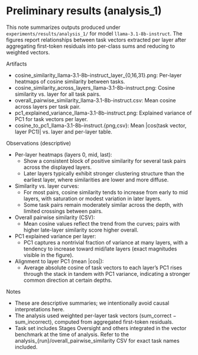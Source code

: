 # Preliminary results (analysis_1)

This note summarizes outputs produced under `experiments/results/analysis_1/` for model `llama-3.1-8b-instruct`. The figures report relationships between task vectors extracted per layer after aggregating first-token residuals into per-class sums and reducing to weighted vectors.

Artifacts
- cosine_similarity_llama-3.1-8b-instruct_layer_{0,16,31}.png: Per-layer heatmaps of cosine similarity between tasks.
- cosine_similarity_across_layers_llama-3.1-8b-instruct.png: Cosine similarity vs. layer for all task pairs.
- overall_pairwise_similarity_llama-3.1-8b-instruct.csv: Mean cosine across layers per task pair.
- pc1_explained_variance_llama-3.1-8b-instruct.png: Explained variance of PC1 for task vectors per layer.
- cosine_to_pc1_llama-3.1-8b-instruct.{png,csv}: Mean |cos(task vector, layer PC1)| vs. layer and per-layer table.

Observations (descriptive)
- Per-layer heatmaps (layers 0, mid, last):
  - Show a consistent block of positive similarity for several task pairs across the displayed layers.
  - Later layers typically exhibit stronger clustering structure than the earliest layer, where similarities are lower and more diffuse.
- Similarity vs. layer curves:
  - For most pairs, cosine similarity tends to increase from early to mid layers, with saturation or modest variation in later layers.
  - Some task pairs remain moderately similar across the depth, with limited crossings between pairs.
- Overall pairwise similarity (CSV):
  - Mean cosine values reflect the trend from the curves; pairs with higher late-layer similarity score higher overall.
- PC1 explained variance per layer:
  - PC1 captures a nontrivial fraction of variance at many layers, with a tendency to increase toward mid/late layers (exact magnitudes visible in the figure).
- Alignment to layer PC1 (mean |cos|):
  - Average absolute cosine of task vectors to each layer’s PC1 rises through the stack in tandem with PC1 variance, indicating a stronger common direction at certain depths.

Notes
- These are descriptive summaries; we intentionally avoid causal interpretations here.
- The analysis used weighted per-layer task vectors (sum_correct − sum_incorrect), computed from aggregated first-token residuals.
- Task set includes Stages Oversight and others integrated in the vector benchmark at the time of analysis. Refer to the analysis_{run}/overall_pairwise_similarity CSV for exact task names included.
